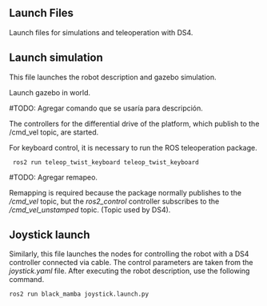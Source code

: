 ## Launch Files

Launch files for simulations and teleoperation with DS4.

## Launch simulation

This file launches the robot description and gazebo simulation.

Launch gazebo in world.

#TODO: Agregar comando que se usaría para descripción.

The controllers for the differential drive of the platform, which publish to the /cmd_vel topic, are started.


For keyboard control, it is necessary to run the ROS teleoperation package.

` ros2 run teleop_twist_keyboard teleop_twist_keyboard`

#TODO: Agregar remapeo.

Remapping is required because the package normally publishes to the */cmd_vel* topic, but the *ros2_control* controller subscribes to the */cmd_vel_unstamped* topic. (Topic used by DS4).

## Joystick launch

Similarly, this file launches the nodes for controlling the robot with a DS4 controller connected via cable. The control parameters are taken from the *joystick.yaml* file. After executing the robot description, use the following command.

`ros2 run black_mamba joystick.launch.py`


